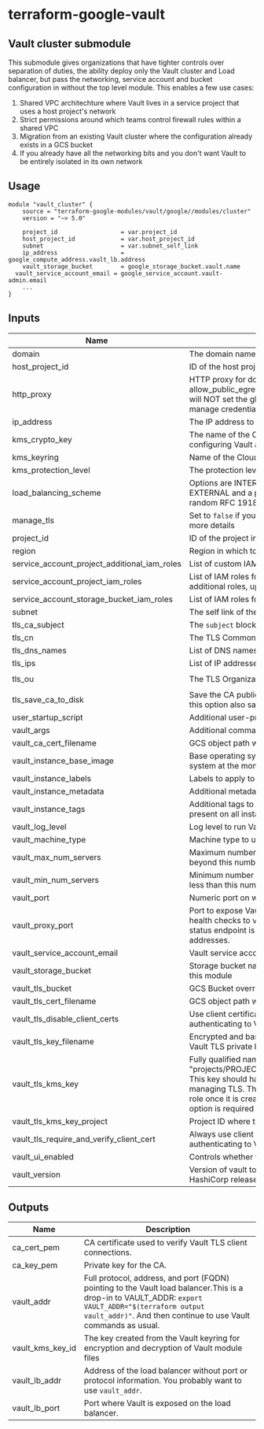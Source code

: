 # terraform-google-vault

## Vault cluster submodule

This submodule gives organizations that have tighter controls over separation of duties, the ability deploy only the Vault cluster and Load balancer, but pass the networking, service account and bucket configuration in without the top level module. This enables a few use cases:

1. Shared VPC architechture where Vault lives in a service project that uses a host project's network
2. Strict permissions around which teams control firewall rules within a shared VPC
3. Migration from an existing Vault cluster where the configuration already exists in a GCS bucket
4. If you already have all the networking bits and you don't want Vault to be entirely isolated in its own network

## Usage

```
module "vault_cluster" {
	source = "terraform-google-modules/vault/google//modules/cluster"
	version = "~> 5.0"

	project_id                  = var.project_id
	host_project_id             = var.host_project_id
	subnet                      = var.subnet_self_link
	ip_address                  = google_compute_address.vault_lb.address
	vault_storage_bucket        = google_storage_bucket.vault.name
  vault_service_account_email = google_service_account.vault-admin.email
	...
}
```

<!-- BEGINNING OF PRE-COMMIT-TERRAFORM DOCS HOOK -->
## Inputs

| Name | Description | Type | Default | Required |
|------|-------------|:----:|:-----:|:-----:|
| domain | The domain name that will be set in the api_addr. Load Balancer IP used by default | string | `""` | no |
| host\_project\_id | ID of the host project if using Shared VPC | string | `""` | no |
| http\_proxy | HTTP proxy for downloading agents and vault executable on startup. Only necessary if allow_public_egress is false. This is only used on the first startup of the Vault cluster and will NOT set the global HTTP_PROXY environment variable. i.e. If you configure Vault to manage credentials for other services, default HTTP routes will be taken. | string | `""` | no |
| ip\_address | The IP address to assign the forwarding rules to. | string | n/a | yes |
| kms\_crypto\_key | The name of the Cloud KMS Key used for encrypting initial TLS certificates and for configuring Vault auto-unseal. Terraform will create this key. | string | `"vault-init"` | no |
| kms\_keyring | Name of the Cloud KMS KeyRing for asset encryption. Terraform will create this keyring. | string | `"vault"` | no |
| kms\_protection\_level | The protection level to use for the KMS crypto key. | string | `"software"` | no |
| load\_balancing\_scheme | Options are INTERNAL or EXTERNAL. If `EXTERNAL`, the forwarding rule will be of type EXTERNAL and a public IP will be created. If `INTERNAL` the type will be INTERNAL and a random RFC 1918 private IP will be assigned | string | `"EXTERNAL"` | no |
| manage\_tls | Set to `false` if you'd like to manage and upload your own TLS files. See `Managing TLS` for more details | bool | `"true"` | no |
| project\_id | ID of the project in which to create resources and add IAM bindings. | string | n/a | yes |
| region | Region in which to create resources. | string | `"us-east4"` | no |
| service\_account\_project\_additional\_iam\_roles | List of custom IAM roles to add to the project. | list(string) | `<list>` | no |
| service\_account\_project\_iam\_roles | List of IAM roles for the Vault admin service account to function. If you need to add additional roles, update `service_account_project_additional_iam_roles` instead. | list(string) | `<list>` | no |
| service\_account\_storage\_bucket\_iam\_roles | List of IAM roles for the Vault admin service account to have on the storage bucket. | list(string) | `<list>` | no |
| subnet | The self link of the VPC subnetwork for Vault. By default, one will be created for you. | string | n/a | yes |
| tls\_ca\_subject | The `subject` block for the root CA certificate. | object | `<map>` | no |
| tls\_cn | The TLS Common Name for the TLS certificates | string | `"vault.example.net"` | no |
| tls\_dns\_names | List of DNS names added to the Vault server self-signed certificate | list(string) | `<list>` | no |
| tls\_ips | List of IP addresses added to the Vault server self-signed certificate | list(string) | `<list>` | no |
| tls\_ou | The TLS Organizational Unit for the TLS certificate | string | `"IT Security Operations"` | no |
| tls\_save\_ca\_to\_disk | Save the CA public certificate on the local filesystem. The CA is always stored in GCS, but this option also saves it to the filesystem. | bool | `"true"` | no |
| user\_startup\_script | Additional user-provided code injected after Vault is setup | string | `""` | no |
| vault\_args | Additional command line arguments passed to Vault server | string | `""` | no |
| vault\_ca\_cert\_filename | GCS object path within the vault_tls_bucket. This is the root CA certificate. | string | `"ca.crt"` | no |
| vault\_instance\_base\_image | Base operating system image in which to install Vault. This must be a Debian-based system at the moment due to how the metadata startup script runs. | string | `"debian-cloud/debian-9"` | no |
| vault\_instance\_labels | Labels to apply to the Vault instances. | map(string) | `<map>` | no |
| vault\_instance\_metadata | Additional metadata to add to the Vault instances. | map(string) | `<map>` | no |
| vault\_instance\_tags | Additional tags to apply to the instances. Note 'allow-ssh' and 'allow-vault' will be present on all instances. | list(string) | `<list>` | no |
| vault\_log\_level | Log level to run Vault in. See the Vault documentation for valid values. | string | `"warn"` | no |
| vault\_machine\_type | Machine type to use for Vault instances. | string | `"n1-standard-1"` | no |
| vault\_max\_num\_servers | Maximum number of Vault server nodes to run at one time. The group will not autoscale beyond this number. | string | `"7"` | no |
| vault\_min\_num\_servers | Minimum number of Vault server nodes in the autoscaling group. The group will not have less than this number of nodes. | string | `"1"` | no |
| vault\_port | Numeric port on which to run and expose Vault. | string | `"8200"` | no |
| vault\_proxy\_port | Port to expose Vault's health status endpoint on over HTTP on /. This is required for the health checks to verify Vault's status is using an external load balancer. Only the health status endpoint is exposed, and it is only accessible from Google's load balancer addresses. | string | `"58200"` | no |
| vault\_service\_account\_email | Vault service account email | string | n/a | yes |
| vault\_storage\_bucket | Storage bucket name where the backend is configured. This bucket will not be created in this module | string | n/a | yes |
| vault\_tls\_bucket | GCS Bucket override where Vault will expect TLS certificates are stored. | string | `""` | no |
| vault\_tls\_cert\_filename | GCS object path within the vault_tls_bucket. This is the vault server certificate. | string | `"vault.crt"` | no |
| vault\_tls\_disable\_client\_certs | Use client certificates when provided. You may want to disable this if users will not be authenticating to Vault with client certificates. | string | `"false"` | no |
| vault\_tls\_key\_filename | Encrypted and base64 encoded GCS object path within the vault_tls_bucket. This is the Vault TLS private key. | string | `"vault.key.enc"` | no |
| vault\_tls\_kms\_key | Fully qualified name of the KMS key, for example, vault_tls_kms_key = "projects/PROJECT_ID/locations/LOCATION/keyRings/KEYRING/cryptoKeys/KEY_NAME". This key should have been used to encrypt the TLS private key if Terraform is not managing TLS. The Vault service account will be granted access to the KMS Decrypter role once it is created so it can pull from this the `vault_tls_bucket` at boot time. This option is required when `manage_tls` is set to false. | string | `""` | no |
| vault\_tls\_kms\_key\_project | Project ID where the KMS key is stored. By default, same as `project_id` | string | `""` | no |
| vault\_tls\_require\_and\_verify\_client\_cert | Always use client certificates. You may want to disable this if users will not be authenticating to Vault with client certificates. | string | `"false"` | no |
| vault\_ui\_enabled | Controls whether the Vault UI is enabled and accessible. | string | `"true"` | no |
| vault\_version | Version of vault to install. This version must be 1.0+ and must be published on the HashiCorp releases service. | string | `"1.1.3"` | no |

## Outputs

| Name | Description |
|------|-------------|
| ca\_cert\_pem | CA certificate used to verify Vault TLS client connections. |
| ca\_key\_pem | Private key for the CA. |
| vault\_addr | Full protocol, address, and port (FQDN) pointing to the Vault load balancer.This is a drop-in to VAULT_ADDR: `export VAULT_ADDR="$(terraform output vault_addr)"`. And then continue to use Vault commands as usual. |
| vault\_kms\_key\_id | The key created from the Vault keyring for encryption and decryption of Vault module files |
| vault\_lb\_addr | Address of the load balancer without port or protocol information. You probably want to use `vault_addr`. |
| vault\_lb\_port | Port where Vault is exposed on the load balancer. |

<!-- END OF PRE-COMMIT-TERRAFORM DOCS HOOK -->
